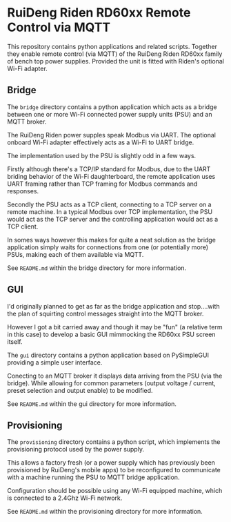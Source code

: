 # RuiDeng Riden RD60xx Remote Control via MQTT

This repository contains python applications and related scripts. Together they enable remote control (via MQTT) of the RuiDeng Riden RD60xx family of bench top power supplies. Provided the unit is fitted with Riden's optional Wi-Fi adapter.

## Bridge

The `bridge` directory contains a python application which acts as a bridge between one or more Wi-Fi connected power supply units (PSU) and an MQTT broker.

The RuiDeng Riden power supples speak Modbus via UART. The optional onboard Wi-Fi adapter effectively acts as a Wi-Fi to UART bridge.

The implementation used by the PSU is slightly odd in a few ways.

Firstly although there's a TCP/IP standard for Modbus, due to the UART briding behavior of the Wi-Fi daughterboard, the remote application uses UART framing rather than TCP framing for Modbus commands and responses.

Secondly the PSU acts as a TCP client, connecting to a TCP server on a remote machine. In a typical Modbus over TCP implementation, the PSU would act as the TCP server and the controlling application would act as a TCP client.

In somes ways however this makes for quite a neat solution as the bridge application simply waits for connections from one (or potentially more) PSUs, making each of them available via MQTT.

See `README.md` within the bridge directory for more information.

## GUI

I'd originally planned to get as far as the bridge application and stop....with the plan of squirting control messages straight into the MQTT broker.

However I got a bit carried away and though it may be "fun" (a relative term in this case) to develop a basic GUI mimmocking the RD60xx PSU screen itself.

The `gui` directory contains a python application based on PySimpleGUI providing a simple user interface.

Conecting to an MQTT broker it displays data arriving from the PSU (via the bridge). While allowing for common parameters (output voltage / current, preset selection and output enable) to be modified.

See `README.md` within the gui directory for more information.

## Provisioning

The `provisioning` directory contains a python script, which implements the provisioning protocol used by the power supply.

This allows a factory fresh (or a power supply which has previously been provisioned by RuiDeng's mobile apps) to be reconfigured to communicate with a machine running the PSU to MQTT bridge application.

Configuration should be possible using any Wi-Fi equipped machine, which is connected to a 2.4Ghz Wi-Fi network.

See `README.md` within the provisioning directory for more information.
